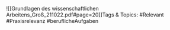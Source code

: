 
![[Grundlagen des wissenschaftlichen Arbeitens_Groß_211022.pdf#page=20]]Tags & Topics:
   #Relevant
   #Praxisrelevanz
   #beruflicheAufgaben